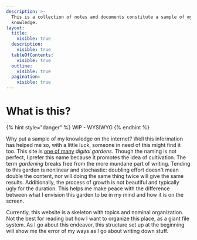 ```yaml
---
description: >-
  This is a collection of notes and documents constitute a sample of my
  knowledge.
layout:
  title:
    visible: true
  description:
    visible: true
  tableOfContents:
    visible: true
  outline:
    visible: true
  pagination:
    visible: true
---
```


# What is this?

{% hint style="danger" %}
WIP - WYSIWYG
{% endhint %}

Why put a sample of my knowledge on the internet? Well this information has helped me so, with a little luck, someone in need of this might find it too. This site is [one of many](meta/sharing/inspirations.md) _digital gardens_. Though the naming is not perfect, I prefer this name because it promotes the idea of cultivation. The term _gardening_ breaks free from the more mundane part of writing. Tending to this garden is nonlinear and stochastic: doubling effort doesn't mean double the content, nor will doing the same thing twice will give the same results. Additionally, the process of growth is not beautiful and typically ugly for the duration. This helps me make peace with the difference between what I envision this garden to be in my mind and how it is on the screen. &#x20;

Currently, this website is a skeleton with topics and nominal organization. Not the best for reading but how I want to organize this place, as a giant file system. As I go about this endeavor, this structure set up at the beginning will show me the error of my ways as I go about writing down stuff.&#x20;
